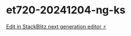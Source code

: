 # et720-20241204-ng-ks

[Edit in StackBlitz next generation editor ⚡️](https://stackblitz.com/~/github.com/Kennethyes10/et720-20241204-ng-ks)